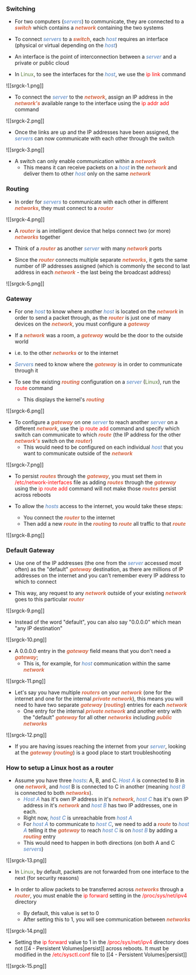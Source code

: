 ### Switching

- For two computers (<i><span style="color:#477bbe">servers</span></i>) to communicate, they are connected to a <b><i><span style="color:#d46644">switch</span></i></b> which contains a <b><i><span style="color:#d46644">network</span></i></b> containing the two systems

- To connect <i><span style="color:#477bbe">servers</span></i> to a <b><i><span style="color:#d46644">switch</span></i></b>, each <i><span style="color:#477bbe">host</span></i> requires an interface (physical or virtual depending on the <i><span style="color:#477bbe">host</span></i>)

- An interface is the point of interconnection between a <i><span style="color:#477bbe">server</span></i> and a private or public cloud

- In <span style="color:#5c7e3e">Linux</span>, to see the interfaces for the <i><span style="color:#477bbe">host</span></i>, we use the <span style="color:red">ip link</span> command

![[srgck-1.png]]

- To connect the <i><span style="color:#477bbe">server</span></i> to the <b><i><span style="color:#d46644">network</span></i></b>, assign an IP address in the <b><i><span style="color:#d46644">network's</span></i></b> available range to the interface using the <span style="color:red">ip addr add</span> command

![[srgck-2.png]]

- Once the links are up and the IP addresses have been assigned, the <i><span style="color:#477bbe">servers</span></i> can now communicate with each other through the switch

![[srgck-3.png]]

- A switch can only enable communication within a <b><i><span style="color:#d46644">network</span></i></b>
	- This means it can receive packets on a <i><span style="color:#477bbe">host</span></i> in the <b><i><span style="color:#d46644">network</span></i></b> and deliver them to other <i><span style="color:#477bbe">host</span></i> only on the same <b><i><span style="color:#d46644">network</span></i></b>

### Routing

- In order for <i><span style="color:#477bbe">servers</span></i> to communicate with each other in different <b><i><span style="color:#d46644">networks</span></i></b>, they must connect to a <b><i><span style="color:#d46644">router</span></i></b>

![[srgck-4.png]]

- A <b><i><span style="color:#d46644">router</span></i></b> is an intelligent device that helps connect two (or more) <b><i><span style="color:#d46644">networks</span></i></b> together

- Think of a <b><i><span style="color:#d46644">router</span></i></b> as another <i><span style="color:#477bbe">server</span></i> with many <b><i><span style="color:#d46644">network</span></i></b> ports

- Since the <b><i><span style="color:#d46644">router</span></i></b> connects multiple separate <b><i><span style="color:#d46644">networks</span></i></b>, it gets the same number of IP addresses assigned (which is commonly the second to last address in each <b><i><span style="color:#d46644">network</span></i></b> - the last being the broadcast address)

![[srgck-5.png]]

### Gateway

- For one <i><span style="color:#477bbe">host</span></i> to know where another <i><span style="color:#477bbe">host</span></i> is located on the <b><i><span style="color:#d46644">network</span></i></b> in order to send a packet through, as the <b><i><span style="color:#d46644">router</span></i></b> is just one of many devices on the <b><i><span style="color:#d46644">network</span></i></b>, you must configure a <b><i><span style="color:#d46644">gateway</span></i></b>

- If a <b><i><span style="color:#d46644">network</span></i></b> was a room, a <b><i><span style="color:#d46644">gateway</span></i></b> would be the door to the outside world

- i.e. to the other <b><i><span style="color:#d46644">networks</span></i></b> or to the internet

- <i><span style="color:#477bbe">Servers</span></i> need to know where the <b><i><span style="color:#d46644">gateway</span></i></b> is in order to communicate through it

- To see the existing <b><i><span style="color:#d46644">routing</span></i></b> configuration on a <i><span style="color:#477bbe">server</span></i> (<span style="color:#5c7e3e">Linux</span>), run the <span style="color:red">route</span> command
	- This displays the kernel's <b><i><span style="color:#d46644">routing</span></i></b>

![[srgck-6.png]]

- To configure a <b><i><span style="color:#d46644">gateway</span></i></b> on one <i><span style="color:#477bbe">server</span></i> to reach another <i><span style="color:#477bbe">server</span></i> on a different <b><i><span style="color:#d46644">network</span></i></b>, use the <span style="color:red">ip route add</span> command and specify which switch can communicate to which <b><i><span style="color:#d46644">route</span></i></b> (the IP address for the other <b><i><span style="color:#d46644">network's</span></i></b> switch on the <b><i><span style="color:#d46644">router</span></i></b>)
	- This would need to be configured on each individual <i><span style="color:#477bbe">host</span></i> that you want to communicate outside of the <b><i><span style="color:#d46644">network</span></i></b>

![[srgck-7.png]]

- To persist <b><i><span style="color:#d46644">routes</span></i></b> through the <b><i><span style="color:#d46644">gateway</span></i></b>, you must set them in <span style="color:red">/etc/network-interfaces</span> file as adding <b><i><span style="color:#d46644">routes</span></i></b> through the <b><i><span style="color:#d46644">gateway</span></i></b> using the <span style="color:red">ip route add</span> command will not make those <b><i><span style="color:#d46644">routes</span></i></b> persist across reboots

- To allow the <i><span style="color:#477bbe">hosts</span></i> access to the internet, you would take these steps:
	- You connect the <b><i><span style="color:#d46644">router</span></i></b> to the internet
	- Then add a new <b><i><span style="color:#d46644">route</span></i></b> in the <b><i><span style="color:#d46644">routing</span></i></b> to <b><i><span style="color:#d46644">route</span></i></b> all traffic to that <b><i><span style="color:#d46644">route</span></i></b>

![[srgck-8.png]]

### Default Gateway

- Use one of the IP addresses (the one from the <i><span style="color:#477bbe">server</span></i> accessed most often) as the "default" <b><i><span style="color:#d46644">gateway</span></i></b> destination, as there are millions of IP addresses on the internet and you can't remember every IP address to which to connect

- This way, any request to any <b><i><span style="color:#d46644">network</span></i></b> outside of your existing <b><i><span style="color:#d46644">network</span></i></b> goes to this particular <b><i><span style="color:#d46644">router</span></i></b>

![[srgck-9.png]]

- Instead of the word "default", you can also say "0.0.0.0" which mean "any IP destination"

![[srgck-10.png]]

- A 0.0.0.0 entry in the <b><i><span style="color:#d46644">gateway</span></i></b> field means that you don't need a <b><i><span style="color:#d46644">gateway</span></i></b>;
	- This is, for example, for <i><span style="color:#477bbe">host</span></i> communication within the same <b><i><span style="color:#d46644">network</span></i></b>

![[srgck-11.png]]

- Let's say you have multiple <b><i><span style="color:#d46644">routers</span></i></b> on your <b><i><span style="color:#d46644">network</span></i></b> (one for the internet and one for the internal <b><i><span style="color:#d46644">private network</span></i></b>), this means you will need to have two separate <b><i><span style="color:#d46644">gateway</span></i></b> (<b><i><span style="color:#d46644">routing</span></i></b>) entries for each <b><i><span style="color:#d46644">network</span></i></b>
	- One entry for the internal <b><i><span style="color:#d46644">private network</span></i></b> and another entry with the "default" <b><i><span style="color:#d46644">gateway</span></i></b> for all other <b><i><span style="color:#d46644">networks</span></i></b> including <b><i><span style="color:#d46644">public networks</span></i></b>

![[srgck-12.png]]

- If you are having issues reaching the internet from your <i><span style="color:#477bbe">server</span></i>, looking at the <b><i><span style="color:#d46644">gateway</span></i></b> (<b><i><span style="color:#d46644">routing</span></i></b>) is a good place to start troubleshooting

### How to setup a Linux host as a router

- Assume you have three <i><span style="color:#477bbe">hosts</span></i>: A, B, and C. <i><span style="color:#477bbe">Host A</span></i> is connected to B in one <b><i><span style="color:#d46644">network</span></i></b>, and <i><span style="color:#477bbe">host</span></i> B is connected to C in another (meaning <i><span style="color:#477bbe">host B</span></i> is connected to both <b><i><span style="color:#d46644">networks</span></i></b>).
	- <i><span style="color:#477bbe">Host A</span></i> has it's own IP address in it's <b><i><span style="color:#d46644">network</span></i></b>, <i><span style="color:#477bbe">host C</span></i> has it's own IP address in it's <b><i><span style="color:#d46644">network</span></i></b> and <i><span style="color:#477bbe">host B</span></i> has two IP addresses, one in each.
	- Right now, <i><span style="color:#477bbe">host C</span></i> is unreachable from <i><span style="color:#477bbe">host A</span></i>
	- For <i><span style="color:#477bbe">host A</span></i> to communicate to <i><span style="color:#477bbe">host C</span></i>, we need to add a <b><i><span style="color:#d46644">route</span></i></b> to <i><span style="color:#477bbe">host A</span></i> telling it the <b><i><span style="color:#d46644">gateway</span></i></b> to reach <i><span style="color:#477bbe">host C</span></i> is on <i><span style="color:#477bbe">host B</span></i> by adding a <b><i><span style="color:#d46644">routing</span></i></b> entry
	- This would need to happen in both directions (on both A and C <i><span style="color:#477bbe">servers</span></i>)

![[srgck-13.png]]

- In <span style="color:#5c7e3e">Linux</span>, by default, packets are not forwarded from one interface to the next (for security reasons)

- In order to allow packets to be transferred across <b><i><span style="color:#d46644">networks</span></i></b> through a <b><i><span style="color:#d46644">router</span></i></b>, you must enable the <span style="color:red">ip forward</span> setting in the <span style="color:red">/proc/sys/net/ipv4</span> directory
	- By default, this value is set to 0
	- After setting this to 1, you will see communication between <b><i><span style="color:#d46644">networks</span></i></b>

![[srgck-14.png]]

- Setting the <span style="color:red">ip forward</span> value to 1 in the <span style="color:red">/proc/sys/net/ipv4</span>  directory does not [[4 - Persistent Volumes|persist]] across reboots. It must be modified in the <span style="color:red">/etc/sysctl.conf </span>file to [[4 - Persistent Volumes|persist]]

![[srgck-15.png]]